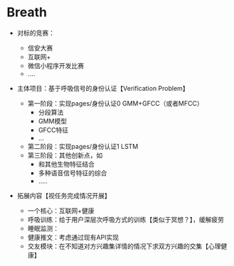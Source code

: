 # Breath

- 对标的竞赛：
  - 信安大赛
  - 互联网+
  - 微信小程序开发比赛
  - ....



- 主体项目：基于呼吸信号的身份认证【Verification Problem】
  - 第一阶段：实现pages/身份认证0   GMM+GFCC（或者MFCC）
    - 分段算法
    - GMM模型
    - GFCC特征
    - ...
  - 第二阶段：实现pages/身份认证1  LSTM
  - 第三阶段：其他创新点，如
    - 和其他生物特征结合
    - 多种语音信号特征的综合
    - .....



- 拓展内容【视任务完成情况开展】
  - 一个核心：互联网+健康
  - 呼吸训练：给于用户深层次呼吸方式的训练【类似于冥想？】，缓解疲劳
  - 睡眠监测：
  - 健康推文：考虑通过现有API实现
  - 交友模块：在不知道对方兴趣集详情的情况下求双方兴趣的交集【心理健康】